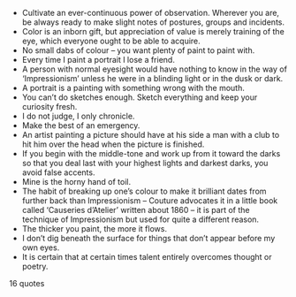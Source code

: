  - Cultivate an ever-continuous power of observation. Wherever you are, be always ready to make slight notes of postures, groups and incidents.
 - Color is an inborn gift, but appreciation of value is merely training of the eye, which everyone ought to be able to acquire.
 - No small dabs of colour – you want plenty of paint to paint with.
 - Every time I paint a portrait I lose a friend.
 - A person with normal eyesight would have nothing to know in the way of ‘Impressionism’ unless he were in a blinding light or in the dusk or dark.
 - A portrait is a painting with something wrong with the mouth.
 - You can’t do sketches enough. Sketch everything and keep your curiosity fresh.
 - I do not judge, I only chronicle.
 - Make the best of an emergency.
 - An artist painting a picture should have at his side a man with a club to hit him over the head when the picture is finished.
 - If you begin with the middle-tone and work up from it toward the darks so that you deal last with your highest lights and darkest darks, you avoid false accents.
 - Mine is the horny hand of toil.
 - The habit of breaking up one’s colour to make it brilliant dates from further back than Impressionism – Couture advocates it in a little book called ‘Causeries d’Atelier’ written about 1860 – it is part of the technique of Impressionism but used for quite a different reason.
 - The thicker you paint, the more it flows.
 - I don’t dig beneath the surface for things that don’t appear before my own eyes.
 - It is certain that at certain times talent entirely overcomes thought or poetry.

16 quotes
